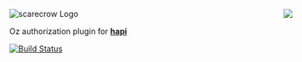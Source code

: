 <a href="https://github.com/spumko"><img src="https://raw.github.com/spumko/spumko/master/images/from.png" align="right" /></a>
![scarecrow Logo](https://raw.github.com/spumko/scarecrow/master/images/scarecrow.png)

Oz authorization plugin for [**hapi**](https://github.com/spumko/hapi)

[![Build Status](https://secure.travis-ci.org/spumko/scarecrow.png)](http://travis-ci.org/spumko/scarecrow)

